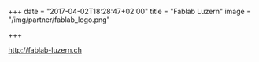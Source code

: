 +++
date = "2017-04-02T18:28:47+02:00"
title = "Fablab Luzern"
image = "/img/partner/fablab_logo.png"

+++

http://fablab-luzern.ch
